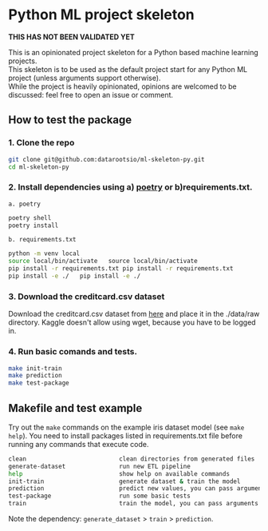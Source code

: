 # Python ML project skeleton

**THIS HAS NOT BEEN VALIDATED YET**

This is an opinionated project skeleton for a Python based machine learning projects.  
This skeleton is to be used as the default project start for any Python ML project (unless arguments support otherwise).  
While the project is heavily opinionated, opinions are welcomed to be discussed: feel free to open an issue or comment.

## How to test the package

### 1. Clone the repo

```bash
git clone git@github.com:datarootsio/ml-skeleton-py.git
cd ml-skeleton-py
```

### 2. Install dependencies using a) [poetry](https://python-poetry.org/) or b)requirements.txt.

    a. poetry
```bash
poetry shell
poetry install
```

    b. requirements.txt
```bash
python -m venv local
source local/bin/activate   source local/bin/activate
pip install -r requirements.txt pip install -r requirements.txt
pip install -e ./   pip install -e ./
```

### 3. Download the creditcard.csv dataset

Download the creditcard.csv dataset from [here](https://www.kaggle.com/mlg-ulb/creditcardfraud/download) and place it in the ./data/raw directory. Kaggle doesn't allow using wget, because you have to be logged in.

### 4. Run basic comands and tests.

```bash
make init-train
make prediction
make test-package
```

## Makefile and test example

Try out the `make` commands on the example iris dataset model (see `make help`).
You need to install packages listed in requirements.txt file before running any commands that execute code.

```sh
clean                          clean directories from generated files
generate-dataset               run new ETL pipeline
help                           show help on available commands
init-train                     generate dataset & train the model
prediction                     predict new values, you can pass arguments as follows: make ARGS="--foo 10 --bar 20" prediction
test-package                   run some basic tests
train                          train the model, you can pass arguments as follows: make ARGS="--foo 10 --bar 20" train
```

Note the dependency: `generate_dataset` > `train` > `prediction`.



<!-- ## Scope

There are several things we cover using this skeleton, including:
1. predefined project structure (directories and scripts)
2. example scripts for model training, predictions, model explanation, and modeling report
3. generation of metadata used to ease model reproducibility and report generation
4. assist creation of deployable solution, e.g. using Flask, Docker etc.
5. check if the project includes necessary report files and tests (unit test coverage)
... (this list will be extended)

## Overview project structure

We want to ensure each project follows (roughly) the same structure, according to best practices:

```
.
├── data
│   ├── predictions
│   ├── raw
│   ├── staging
│   └── transformed
├── docker
├── models
│   └── metadata
├── notebooks
├── openapi
├── reports
├── scripts
├── src
│   ├── app
│   ├── etl
│   ├── helpers
│   └── model
├── tests
```

### data/

Location for data in various shapes. Directories for storing data:  
`raw` - contains original dataset, which should always be considered **immutable**.    
`staging` - data obtained after preprocessing - cleaning, merging, filtering etc.  
`transformed` - data ready for modeling (dataset containing features and label).  
`predictions` - for storing predictions calculated using the model.   

For larger projects, where it's infeasible to have project specific datasets within the project structure,  
make sure to update the configuration and connectors to reflect as much.

### models/

Location for saving serialized models. Make sure that the serialized version is of a reasonable size  
(e.g., do not include training data in the model object). For every modelm metadata will be stored in `models/metadata`.  
Metadata is very important as it should support model reproducibility and report generation.  
You can find more details on metadata description in following section.

### notebooks/

Location to save notebooks used for data and model exploration.  
Reporting notebooks are here placed by default, with default content.  
They can be exported to `reports` as HTML/PDF etc.

### openapi/

OpenAPI specs used to deploy the prediction endpoint. From the root of the project you can run `python scripts/api/py`
to deploy the prediction endpoint. Likewise you can run it using `docker-compose up api`. 
Note that `connexxion` will open a SwaggerUI at `/ui` where you can inspect the endpoint specs. 

### reports/

Location for reports and files necessary to reproduce report generation. Any format of reports can be used.  
We provide report templates as notebooks. Notebooks are chosen because users are familiar with them and  
interactivity is supported (HTML). At least explorative and delivery report are expected.  
Note that `make test` will not error if reports are not included, but will instead issue a warning.

### scripts/

Python scripts that expose functionality from `src`. The idea is that source can be freely changed, and those scripts  
should preferably stay the same, or not changed much. They can be run manually, from `Makefile`,  
but also represent example scripts that can be passed to Spark job, (e.g. with spark-submit, in case we use Spark).

### ml_skeleton_py/

This directory should contain the logic for the model (training & prediction), ETL, helpers and potential apps.  
All source code relevant to a packaged and deployable delivery should be contained in this folder.

Two scripts must exist in this directory:
1. `model/train.py` - trains the model, saves it and generates metadata
2. `model/predict.py` - calculates predictions for new data

### tests/

This directory contains the unittests by which you test your helper functions and coded logic.


## Running the project

Preferably, you can use make commands (from `Makefile`) or directly run scripts from `scripts`.  
Refer to section below for the descriptions of make commands. Before running it, consider creating  
a virtual environment.  

First install `mlmonkey` and then dependencies listed in `requirements.txt`.    
You can `pip install` `mlmonkey` directly from here: https://gitlab.com/dataroots-public/mlmonkey.git.


## Makefile and test example

Try out the `make` commands on the example iris dataset model (see `make help`).
You need to install packages listed in requirements.txt file before running any commands that execute code.

```sh
api                            start flask server, you can pass arguments as follows: make ARGS="--foo 10 --bar 20" deploy-endpoint
count-report-files             count the number of present report files
count-test-files               count the number of present test files
generate-dataset               run new ETL pipeline
help                           show help on available commands
init-train                     generate dataset & train the model
prediction                     predict new values, you can pass arguments as follows: make ARGS="--foo 10 --bar 20" prediction
spark-zip                      build the dependency zip file to submit with a spark job
test                           run extensive tests
tox                            run tox tests
train                          train the model, you can pass arguments as follows: make ARGS="--foo 10 --bar 20" train
```

Note the dependency: `generate_dataset` > `train` > `prediction`.


## Example scripts

In the `src` directory, we provide basic examples of scripts for generating features dataset,  
training, calculating predictions, and model explanations. After running the `train.py` script, model and metadata  
will be saved in the `models` directory.  

## Model metadata

After training the model, metadata are being generated, using helper methods  from `mlmonkey` package.  
For details on how metadata are generated, refer to documentation of that package.

## Deploying the API

Calling `make api` will start a Flask based API (implemented in `connexion`) which calculates predictions for new data.  
The API is defined in `scripts/api.py` and simply implements the specification in `openapi/prediction-api.yaml`.

## Report example

Within `report` directory, you can find example of modeling report, in notebook format.  
The report contains sections that should preferably exist in the report, as well as examples  
of textual content and visualizations. 


## Docker

Currently you can find the following docker files:  
1. `Dockerfile.jupyter` builds an image for running notebooks.  
2. `Dockerfile.api` builds an image for starting an API endpoint.
3. `Dockerfile.test` builds an image to run all tests in (`make test`).

Finally, you can start all services using `docker-compose`:  
for example `docker-compose up jupyter`, `docker-compose up api` or `docker-compose up test`.  

Do you need a notebook for development? Just run `docker-compose up jupyter`. It will launch a Jupyter Notebook 
with access to you local development files.

## Best practices for development

- Make sure that `make test` and/or `docker-compose up test` runs properly.  
- In need for a Notebook? Use the docker image: `docker-compose up jupyter`.
- Commit often, perfect later.
- Integrate `make test` with your CI pipeline.
- Capture `stdout` when deployed.

## Project configuration

Environment variables for the project can be specified in `.env` file,
in project root. These variables will be read by dotenv package.  
For example, you can set variables defined in `src/settings.py`, such as
`MODEL_DIR = /your/path/to/the/model/`.  

Logging can be adjusted in source init script (output location, verbosity level etc).      
Verbosity is read from environment variable `LOG_LEVEL`, and use `WARNING` if such variable is not defined.  

## Spark

See the Makefile for some logic to build a Spark dep file (example TBD.

## Prerequisites

If you are about to use graphviz in your project (example is given in template modeling report),  
you should install graphviz software in your system (not just the python package).  
On Linux you can use: `sudo apt-get install graphviz`, for Mac `brew install graphviz`.  
Graphs can be specified in code using Python API, but also specified in separate (.gv) file. -->